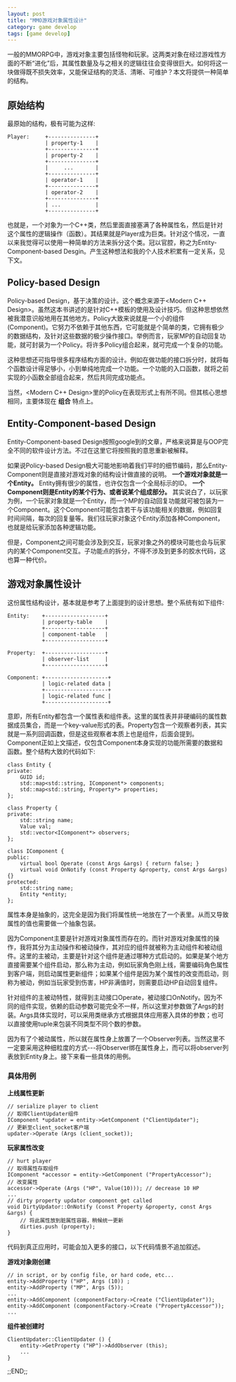 ```yaml
---
layout: post
title: "MMO游戏对象属性设计"
category: game develop
tags: [game develop]
---
```


一般的MMORPG中，游戏对象主要包括怪物和玩家。这两类对象在经过游戏性方面的不断“进化”后，其属性数量及与之相关的逻辑往往会变得很巨大。如何将这一块做得既不损失效率，又能保证结构的灵活、清晰、可维护？本文将提供一种简单的结构。

## 原始结构

最原始的结构，极有可能为这样:

    Player:     +---------------+
                | property-1    |
                +---------------+
                | property-2    |
                +---------------+
                |     ...       |
                +---------------+
                | operator-1    |
                +---------------+
                | operator-2    |
                +---------------+
                | ...           |
                +---------------+

也就是，一个对象为一个C++类，然后里面直接塞满了各种属性名，然后是针对这个属性的逻辑操作（函数）。其结果就是Player成为巨类。针对这个情况，一直以来我觉得可以使用一种简单的方法来拆分这个类。冠以官腔，称之为Entity-Component-based
Desgin。产生这种想法和我的个人技术积累有一定关系，见下文。

## Policy-based Design

Policy-based Design，基于决策的设计。这个概念来源于<Modern C++
Design\>。虽然这本书讲述的是针对C++模板的使用及设计技巧。但这种思想依然被我潜意识般地用在其他地方。Policy大致来说就是一个小的组件(Component)。它努力不依赖于其他东西，它可能就是个简单的类，它拥有极少的数据结构，及针对这些数据的极少操作接口。举例而言，玩家MP的自动回复功能，就可封装为一个Policy。将许多Policy组合起来，就可完成一个复杂的功能。

这种思想还可指导很多程序结构方面的设计。例如在做功能的接口拆分时，就将每个函数设计得足够小，小到单纯地完成一个功能。一个功能的入口函数，就将之前实现的小函数全部组合起来，然后共同完成功能点。

当然，<Modern C++ Design\>里的Policy在表现形式上有所不同。但其核心思想相同，主要体现在 **组合**
特点上。

## Entity-Component-based Design

Entity-Component-based
Design按照google到的文章，严格来说算是与OOP完全不同的软件设计方法。不过在这里它将按照我的意思重新被解释。

如果说Policy-based
Design极大可能地影响着我们平时的细节编码，那么Entity-Component则是直接对游戏对象的结构设计做直接的说明。
**一个游戏对象就是一个Entity。** Entity拥有很少的属性，也许仅包含一个全局标示的ID。
**一个Component则是Entity的某个行为、或者说某个组成部分。**
其实说白了，以玩家为例，一个玩家对象就是一个Entity，而一个MP的自动回复功能就可被包装为一个Component。这个Component可能包含若干与该功能相关的数据，例如回复时间间隔，每次的回复量等。我们往玩家对象这个Entity添加各种Component，也就是给玩家添加各种逻辑功能。

但是，Component之间可能会涉及到交互，玩家对象之外的模块可能也会与玩家内的某个Component交互。子功能点的拆分，不得不涉及到更多的胶水代码，这也算一种代价。

## 游戏对象属性设计

这份属性结构设计，基本就是参考了上面提到的设计思想。整个系统有如下组件:

    Entity:    +-------------------+
               | property-table    |
               +-------------------+
               | component-table   |
               +-------------------+
    
    Property:  +-------------------+
               | observer-list     |
               +-------------------+ 
    
    Component: +--------------------+
               | logic-related data |
               +--------------------+
               | logic-related func |
               +--------------------+

意即，所有Entity都包含一个属性表和组件表。这里的属性表并非硬编码的属性数据成员集合，而是一个key-value形式的表。Property包含一个观察者列表，其实就是一系列回调函数，但是这些观察者本质上也是组件，后面会提到。Component正如上文描述，仅包含Component本身实现的功能所需要的数据和函数。整个结构大致的代码如下:

    class Entity {
    private:
        GUID id;
        std::map<std::string, IComponent*> components;
        std::map<std::string, Property*> properties;
    };
    
    class Property {
    private:
        std::string name;
        Value val;
        std::vector<IComponent*> observers;
    };
    
    class IComponent {
    public:
        virtual bool Operate (const Args &args) { return false; }
        virtual void OnNotify (const Property &property, const Args &args) {}
    protected:
        std::string name;
        Entity *entity;
    };

属性本身是抽象的，这完全是因为我们将属性统一地放在了一个表里。从而又导致属性的值也需要做一个抽象包装。

因为Component主要是针对游戏对象属性而存在的。而针对游戏对象属性的操作，我将其分为主动操作和被动操作，其对应的组件就被称为主动组件和被动组件。这里的主被动，主要是针对这个组件是通过哪种方式启动的。如果是某个地方直接需要某个组件启动，那么称为主动，例如玩家角色刚上线，需要编码角色属性到客户端，则启动属性更新组件；如果某个组件是因为某个属性的改变而启动，则称为被动，例如当玩家受到伤害，HP非满值时，则需要启动HP自动回复组件。

针对组件的主被动特性，就得到主动接口Operate，被动接口OnNotify。因为不同的组件实现，依赖的启动参数可能完全不一样，所以这里对参数做了Args的封装。Args具体实现时，可以采用类继承方式根据具体应用塞入具体的参数；也可以直接使用tuple来包装不同类型不同个数的参数。

因为有了个被动属性，所以就在属性身上放置了一个Observer列表。当然这里不一定要采用这种细粒度的方式---将Observer绑在属性身上，而可以将observer列表放到Entity身上。接下来看一些具体的用例。

### 具体用例

**上线属性更新**

    // serialize player to client
    // 取得ClientUpdater组件
    IComponent *updater = entity->GetComponent ("ClientUpdater");
    // 更新至client_socket客户端
    updater->Operate (Args (client_socket));

**玩家属性改变**

    // hurt player
    // 取得属性存取组件
    IComponent *accessor = entity->GetComponent ("PropertyAccessor");
    // 改变属性
    accessor->Operate (Args ("HP", Value(10))); // decrease 10 HP
    ...
    // dirty property updator component get called
    void DirtyUpdator::OnNotify (const Property &property, const Args &args) {
        // 将此属性放到脏属性容器，稍候统一更新
        dirties.push (property);
    }

代码到真正应用时，可能会加入更多的接口，以下代码情景不追加叙述。

**游戏对象刚创建**

    // in script, or by config file, or hard code, etc...
    entity->AddProperty ("HP", Args (10)) ;
    entity->AddProperty ("MP", Args (5));
    ... 
    entity->AddComponent (componentFactory->Create ("ClientUpdater"));
    entity->AddComponent (componentFactory->Create ("PropertyAccessor"));
    ...

**组件被创建时**

    ClientUpdater::ClientUpdater () {
        entity->GetProperty ("HP")->AddObserver (this);
        ...
    }

;;END;;




